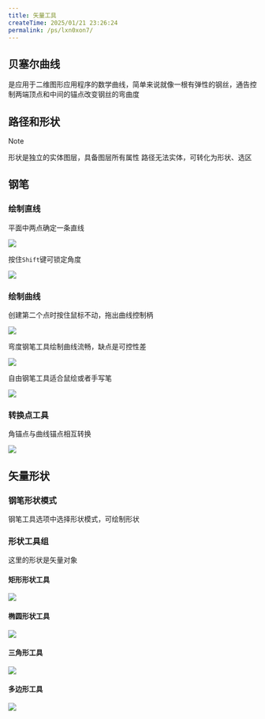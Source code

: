 ```yaml
---
title: 矢量工具
createTime: 2025/01/21 23:26:24
permalink: /ps/lxn0xon7/
---
```


## 贝塞尔曲线

是应用于二维图形应用程序的数学曲线，简单来说就像一根有弹性的钢丝，通告控制两端顶点和中间的锚点改变钢丝的弯曲度

## 路径和形状

>[!note]
>
>形状是独立的实体图层，具备图层所有属性
>路径无法实体，可转化为形状、选区

## 钢笔

### 绘制直线

平面中两点确定一条直线

![](https://file.iglooblog.top/ps/%E5%BD%95%E5%B1%8F2025-06-08%2013.32.01.gif)

按住`Shift`键可锁定角度

![](https://file.iglooblog.top/ps/%E5%BD%95%E5%B1%8F2025-06-08%2013.36.10.gif)

### 绘制曲线

创建第二个点时按住鼠标不动，拖出曲线控制柄

![](https://file.iglooblog.top/ps/%E5%BD%95%E5%B1%8F2025-06-08%2013.32.45.gif)

弯度钢笔工具绘制曲线流畅，缺点是可控性差

![](https://file.iglooblog.top/ps/%E5%BD%95%E5%B1%8F2025-06-08%2013.36.54.gif)

自由钢笔工具适合鼠绘或者手写笔

![](https://file.iglooblog.top/ps/%E5%BD%95%E5%B1%8F2025-06-08%2013.36.38.gif)

### 转换点工具

角锚点与曲线锚点相互转换

![](https://file.iglooblog.top/ps/%E5%BD%95%E5%B1%8F2025-06-08%2013.33.51.gif)

## 矢量形状

### 钢笔形状模式

钢笔工具选项中选择形状模式，可绘制形状

### 形状工具组

这里的形状是矢量对象

#### 矩形形状工具

![](https://file.iglooblog.top/ps/%E5%BD%95%E5%B1%8F2025-06-07%2021.30.41.gif)

#### 椭圆形状工具

![](https://file.iglooblog.top/ps/%E5%BD%95%E5%B1%8F2025-06-07%2021.33.39.gif)

#### 三角形工具

![](https://file.iglooblog.top/ps/%E5%BD%95%E5%B1%8F2025-06-07%2021.39.57.gif)

#### 多边形工具

![](https://file.iglooblog.top/ps/%E5%BD%95%E5%B1%8F2025-06-07%2021.43.13.gif)
